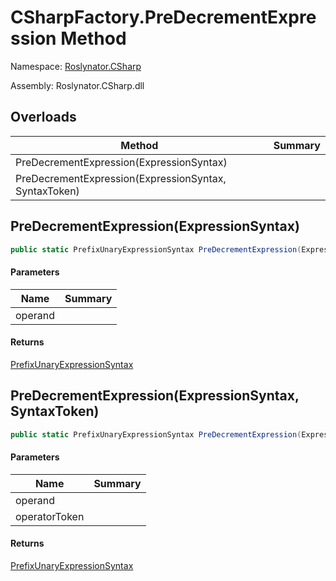 # CSharpFactory\.PreDecrementExpression Method

Namespace: [Roslynator.CSharp](../../README.md)

Assembly: Roslynator\.CSharp\.dll

## Overloads

| Method | Summary |
| ------ | ------- |
| PreDecrementExpression\(ExpressionSyntax\) | |
| PreDecrementExpression\(ExpressionSyntax, SyntaxToken\) | |

## PreDecrementExpression\(ExpressionSyntax\)

```csharp
public static PrefixUnaryExpressionSyntax PreDecrementExpression(ExpressionSyntax operand)
```

#### Parameters

| Name | Summary |
| ---- | ------- |
| operand | |

#### Returns

[PrefixUnaryExpressionSyntax](https://docs.microsoft.com/en-us/dotnet/api/microsoft.codeanalysis.csharp.syntax.prefixunaryexpressionsyntax)


## PreDecrementExpression\(ExpressionSyntax, SyntaxToken\)

```csharp
public static PrefixUnaryExpressionSyntax PreDecrementExpression(ExpressionSyntax operand, SyntaxToken operatorToken)
```

#### Parameters

| Name | Summary |
| ---- | ------- |
| operand | |
| operatorToken | |

#### Returns

[PrefixUnaryExpressionSyntax](https://docs.microsoft.com/en-us/dotnet/api/microsoft.codeanalysis.csharp.syntax.prefixunaryexpressionsyntax)


